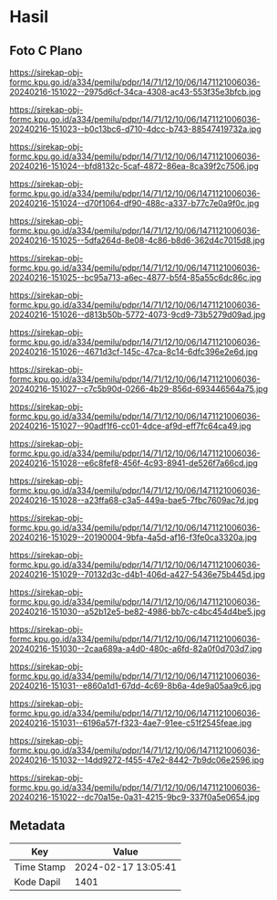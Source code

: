 # Hasil

## Foto C Plano

https://sirekap-obj-formc.kpu.go.id/a334/pemilu/pdpr/14/71/12/10/06/1471121006036-20240216-151022--2975d6cf-34ca-4308-ac43-553f35e3bfcb.jpg

https://sirekap-obj-formc.kpu.go.id/a334/pemilu/pdpr/14/71/12/10/06/1471121006036-20240216-151023--b0c13bc6-d710-4dcc-b743-88547419732a.jpg

https://sirekap-obj-formc.kpu.go.id/a334/pemilu/pdpr/14/71/12/10/06/1471121006036-20240216-151024--bfd8132c-5caf-4872-86ea-8ca39f2c7506.jpg

https://sirekap-obj-formc.kpu.go.id/a334/pemilu/pdpr/14/71/12/10/06/1471121006036-20240216-151024--d70f1064-df90-488c-a337-b77c7e0a9f0c.jpg

https://sirekap-obj-formc.kpu.go.id/a334/pemilu/pdpr/14/71/12/10/06/1471121006036-20240216-151025--5dfa264d-8e08-4c86-b8d6-362d4c7015d8.jpg

https://sirekap-obj-formc.kpu.go.id/a334/pemilu/pdpr/14/71/12/10/06/1471121006036-20240216-151025--bc95a713-a6ec-4877-b5f4-85a55c6dc86c.jpg

https://sirekap-obj-formc.kpu.go.id/a334/pemilu/pdpr/14/71/12/10/06/1471121006036-20240216-151026--d813b50b-5772-4073-9cd9-73b5279d09ad.jpg

https://sirekap-obj-formc.kpu.go.id/a334/pemilu/pdpr/14/71/12/10/06/1471121006036-20240216-151026--4671d3cf-145c-47ca-8c14-6dfc396e2e6d.jpg

https://sirekap-obj-formc.kpu.go.id/a334/pemilu/pdpr/14/71/12/10/06/1471121006036-20240216-151027--c7c5b90d-0266-4b29-856d-693446564a75.jpg

https://sirekap-obj-formc.kpu.go.id/a334/pemilu/pdpr/14/71/12/10/06/1471121006036-20240216-151027--90adf1f6-cc01-4dce-af9d-eff7fc64ca49.jpg

https://sirekap-obj-formc.kpu.go.id/a334/pemilu/pdpr/14/71/12/10/06/1471121006036-20240216-151028--e6c8fef8-456f-4c93-8941-de526f7a66cd.jpg

https://sirekap-obj-formc.kpu.go.id/a334/pemilu/pdpr/14/71/12/10/06/1471121006036-20240216-151028--a23ffa68-c3a5-449a-bae5-7fbc7609ac7d.jpg

https://sirekap-obj-formc.kpu.go.id/a334/pemilu/pdpr/14/71/12/10/06/1471121006036-20240216-151029--20190004-9bfa-4a5d-af16-f3fe0ca3320a.jpg

https://sirekap-obj-formc.kpu.go.id/a334/pemilu/pdpr/14/71/12/10/06/1471121006036-20240216-151029--70132d3c-d4b1-406d-a427-5436e75b445d.jpg

https://sirekap-obj-formc.kpu.go.id/a334/pemilu/pdpr/14/71/12/10/06/1471121006036-20240216-151030--a52b12e5-be82-4986-bb7c-c4bc454d4be5.jpg

https://sirekap-obj-formc.kpu.go.id/a334/pemilu/pdpr/14/71/12/10/06/1471121006036-20240216-151030--2caa689a-a4d0-480c-a6fd-82a0f0d703d7.jpg

https://sirekap-obj-formc.kpu.go.id/a334/pemilu/pdpr/14/71/12/10/06/1471121006036-20240216-151031--e860a1d1-67dd-4c69-8b6a-4de9a05aa9c6.jpg

https://sirekap-obj-formc.kpu.go.id/a334/pemilu/pdpr/14/71/12/10/06/1471121006036-20240216-151031--6196a57f-f323-4ae7-91ee-c51f2545feae.jpg

https://sirekap-obj-formc.kpu.go.id/a334/pemilu/pdpr/14/71/12/10/06/1471121006036-20240216-151032--14dd9272-f455-47e2-8442-7b9dc06e2596.jpg

https://sirekap-obj-formc.kpu.go.id/a334/pemilu/pdpr/14/71/12/10/06/1471121006036-20240216-151022--dc70a15e-0a31-4215-9bc9-337f0a5e0654.jpg


## Metadata

| Key        | Value               |
| ---------- | ------------------- |
| Time Stamp | 2024-02-17 13:05:41 |
| Kode Dapil | 1401                |



